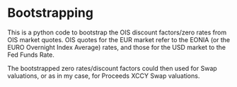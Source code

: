 # Bootstrapping

This is a python code to bootstrap the OIS discount factors/zero rates from OIS market quotes. OIS quotes for the EUR market refer to the EONIA (or the EURO Overnight Index Average) rates, and those for the USD market to the Fed Funds Rate.

The bootstrapped zero rates/discount factors could then used for Swap valuations, or as in my case, for Proceeds XCCY Swap valuations.
